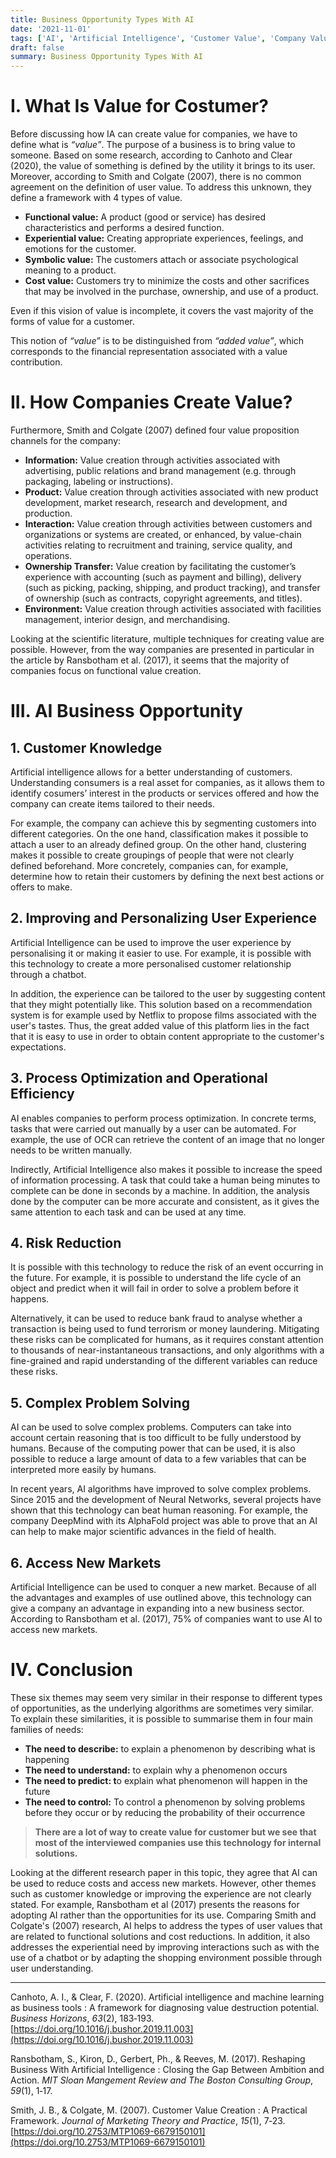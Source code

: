 ```yaml
---
title: Business Opportunity Types With AI
date: '2021-11-01'
tags: ['AI', 'Artificial Intelligence', 'Customer Value', 'Company Value', 'Business Opportunity']
draft: false
summary: Business Opportunity Types With AI
---
```


# I. **What Is Value for Costumer?**

Before discussing how IA can create value for companies, we have to define what is _“value”_. The purpose of a business is to bring value to someone. Based on some research, according to Canhoto and Clear (2020), the value of something is defined by the utility it brings to its user. Moreover, according to Smith and Colgate (2007), there is no common agreement on the definition of user value. To address this unknown, they define a framework with 4 types of value.

- **Functional value:** A product (good or service) has desired characteristics and performs a desired function.
- **Experiential value:** Creating appropriate experiences, feelings, and emotions for the customer.
- **Symbolic value:** The customers attach or associate psychological meaning to a product.
- **Cost value:** Customers try to minimize the costs and other sacrifices that may be involved in the purchase, ownership, and use of a product.

Even if this vision of value is incomplete, it covers the vast majority of the forms of value for a customer.

This notion of _“value”_ is to be distinguished from _“added value”_, which corresponds to the financial representation associated with a value contribution.

# II. **How Companies Create Value?**

Furthermore, Smith and Colgate (2007) defined four value proposition channels for the company:

- **Information:** Value creation through activities associated with advertising, public relations and brand management (e.g. through packaging, labeling or instructions).
- **Product:** Value creation through activities associated with new product development, market research, research and development, and production.
- **Interaction:** Value creation through activities between customers and organizations or systems are created, or enhanced, by value-chain activities relating to recruitment and training, service quality, and operations.
- **Ownership Transfer:** Value creation by facilitating the customer’s experience with accounting (such as payment and billing), delivery (such as picking, packing, shipping, and product tracking), and transfer of ownership (such as contracts, copyright agreements, and titles).
- **Environment:** Value creation through activities associated with facilities management, interior design, and merchandising.

Looking at the scientific literature, multiple techniques for creating value are possible. However, from the way companies are presented in particular in the article by Ransbotham et al. (2017), it seems that the majority of companies focus on functional value creation.

# III. AI Business Opportunity

## 1\. Customer Knowledge

Artificial intelligence allows for a better understanding of customers. Understanding consumers is a real asset for companies, as it allows them to identify cosumers’ interest in the products or services offered and how the company can create items tailored to their needs.

For example, the company can achieve this by segmenting customers into different categories. On the one hand, classification makes it possible to attach a user to an already defined group. On the other hand, clustering makes it possible to create groupings of people that were not clearly defined beforehand. More concretely, companies can, for example, determine how to retain their customers by defining the next best actions or offers to make.

## 2\. Improving and Personalizing User Experience

Artificial Intelligence can be used to improve the user experience by personalising it or making it easier to use. For example, it is possible with this technology to create a more personalised customer relationship through a chatbot.

In addition, the experience can be tailored to the user by suggesting content that they might potentially like. This solution based on a recommendation system is for example used by Netflix to propose films associated with the user's tastes. Thus, the great added value of this platform lies in the fact that it is easy to use in order to obtain content appropriate to the customer's expectations.

## 3\. Process Optimization and Operational Efficiency

AI enables companies to perform process optimization. In concrete terms, tasks that were carried out manually by a user can be automated. For example, the use of OCR can retrieve the content of an image that no longer needs to be written manually.

Indirectly, Artificial Intelligence also makes it possible to increase the speed of information processing. A task that could take a human being minutes to complete can be done in seconds by a machine. In addition, the analysis done by the computer can be more accurate and consistent, as it gives the same attention to each task and can be used at any time.

## 4\. Risk Reduction

It is possible with this technology to reduce the risk of an event occurring in the future. For example, it is possible to understand the life cycle of an object and predict when it will fail in order to solve a problem before it happens.

Alternatively, it can be used to reduce bank fraud to analyse whether a transaction is being used to fund terrorism or money laundering. Mitigating these risks can be complicated for humans, as it requires constant attention to thousands of near-instantaneous transactions, and only algorithms with a fine-grained and rapid understanding of the different variables can reduce these risks.

## 5\. Complex Problem Solving

AI can be used to solve complex problems. Computers can take into account certain reasoning that is too difficult to be fully understood by humans. Because of the computing power that can be used, it is also possible to reduce a large amount of data to a few variables that can be interpreted more easily by humans.

In recent years, AI algorithms have improved to solve complex problems. Since 2015 and the development of Neural Networks, several projects have shown that this technology can beat human reasoning. For example, the company DeepMind with its AlphaFold project was able to prove that an AI can help to make major scientific advances in the field of health.

## 6\. Access New Markets

Artificial Intelligence can be used to conquer a new market. Because of all the advantages and examples of use outlined above, this technology can give a company an advantage in expanding into a new business sector. According to Ransbotham et al. (2017), 75% of companies want to use AI to access new markets.

# IV. Conclusion

These six themes may seem very similar in their response to different types of opportunities, as the underlying algorithms are sometimes very similar. To explain these similarities, it is possible to summarise them in four main families of needs:

- **The need to describe:** to explain a phenomenon by describing what is happening
- **The need to understand:** to explain why a phenomenon occurs
- **The need to predict: t**o explain what phenomenon will happen in the future
- **The need to control:** To control a phenomenon by solving problems before they occur or by reducing the probability of their occurrence

> **There are a lot of way to create value for customer but we see that most of the interviewed companies use this technology for internal solutions.**

Looking at the different research paper in this topic, they agree that AI can be used to reduce costs and access new markets. However, other themes such as customer knowledge or improving the experience are not clearly stated. For example, Ransbotham et al (2017) presents the reasons for adopting AI rather than the opportunities for its use. Comparing Smith and Colgate's (2007) research, AI helps to address the types of user values that are related to functional solutions and cost reductions. In addition, it also addresses the experiential need by improving interactions such as with the use of a chatbot or by adapting the shopping environment possible through user understanding.

---

Canhoto, A. I., & Clear, F. (2020). Artificial intelligence and machine learning as business tools : A framework for diagnosing value destruction potential. _Business Horizons_, _63_(2), 183‑193. [https://doi.org/10.1016/j.bushor.2019.11.003](https://doi.org/10.1016/j.bushor.2019.11.003)

Ransbotham, S., Kiron, D., Gerbert, Ph., & Reeves, M. (2017). Reshaping Business With Artificial Intelligence : Closing the Gap Between Ambition and Action. _MIT Sloan Mangement Review and The Boston Consulting Group_, _59_(1), 1‑17.

Smith, J. B., & Colgate, M. (2007). Customer Value Creation : A Practical Framework. _Journal of Marketing Theory and Practice_, _15_(1), 7‑23. [https://doi.org/10.2753/MTP1069-6679150101](https://doi.org/10.2753/MTP1069-6679150101)
